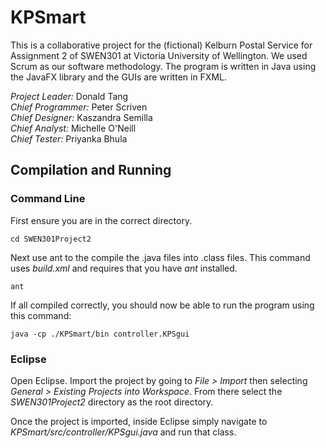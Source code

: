 # KPSmart
This is a collaborative project for the (fictional) Kelburn Postal Service for Assignment 2 of SWEN301 at Victoria University of Wellington. We used Scrum as our software methodology. The program is written in Java using the JavaFX library and the GUIs are written in FXML.  

*Project Leader:*	Donald Tang  
*Chief Programmer:* Peter Scriven  
*Chief Designer:* Kaszandra Semilla  
*Chief Analyst:* Michelle O'Neill  
*Chief Tester:* Priyanka Bhula  

## Compilation and Running
### Command Line
First ensure you are in the correct directory.
```
cd SWEN301Project2
```
Next use ant to the compile the .java files into .class files. This command uses *build.xml* and requires that you have *ant* installed.
```
ant
```
If all compiled correctly, you should now be able to run the program using this command:
```
java -cp ./KPSmart/bin controller.KPSgui
```

### Eclipse
Open Eclipse. Import the project by going to *File > Import* then selecting *General > Existing Projects into Workspace*. From there select the *SWEN301Project2* directory as the root directory.

Once the project is imported, inside Eclipse simply navigate to *KPSmart/src/controller/KPSgui.java* and run that class.
